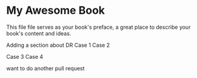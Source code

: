 # My Awesome Book

This file file serves as your book's preface, a great place to describe your book's content and ideas.


Adding a section about DR
Case 1
Case 2

Case 3
Case 4

want to do another pull request
